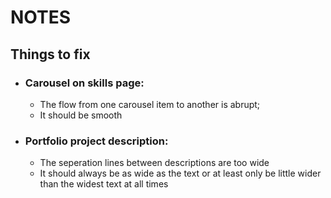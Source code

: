 # NOTES 

## Things to fix
 * ### Carousel on skills page:
   * The flow from one carousel item to another is abrupt;
   * It should be smooth
 * ### Portfolio project description:
   * The seperation lines between descriptions are too wide 
   * It should always be as wide as the text or at least only be little wider than the widest text at all times

